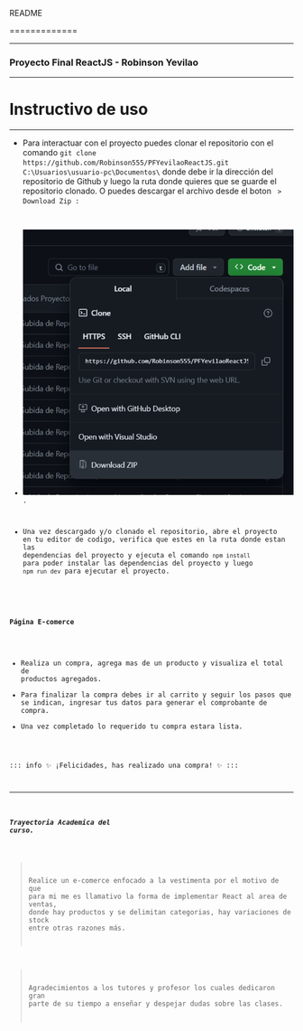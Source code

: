 README

=============

-------------
### Proyecto Final ReactJS - Robinson Yevilao
-------------

# Instructivo de uso

-------------

- Para interactuar con el proyecto puedes clonar el repositorio con el comando `git clone https://github.com/Robinson555/PFYevilaoReactJS.git C:\Usuarios\usuario-pc\Documentos\` donde debe ir la dirección del repositorio de Github y luego la ruta donde quieres que se guarde el repositorio clonado. O puedes descargar el archivo desde el boton <CODE> > Download Zip :

  
- ![Imagen del Logo](https://github.com/Robinson555/PFYevilaoReactJS/blob/main/public/Capturas/downloadzip.png).


- Una vez descargado y/o clonado el repositorio, abre el proyecto en tu editor de codigo, verifica que estes en la ruta donde estan las
dependencias del proyecto y ejecuta el comando `npm install`  para poder instalar las dependencias del proyecto y
luego `npm run dev` para ejecutar el proyecto.



#### Página E-comerce

- Realiza un compra, agrega mas de un producto y visualiza el total de productos agregados.
- Para finalizar la compra debes ir al carrito y seguir los pasos que se indican, ingresar tus datos para generar el comprobante de compra.
- Una vez completado lo requerido tu compra estara lista.

::: info
 ✨ ¡Felicidades, has realizado una compra! ✨
:::

---

##### Trayectoria Academica del curso.

> Realice un e-comerce enfocado a la vestimenta por el motivo de que para mi me es llamativo la forma de implementar React al area de ventas, donde hay productos y se delimitan categorias, hay variaciones de stock entre otras razones más.

> Agradecimientos a los tutores y profesor los cuales dedicaron gran parte de su tiempo a enseñar y despejar dudas sobre las clases.
